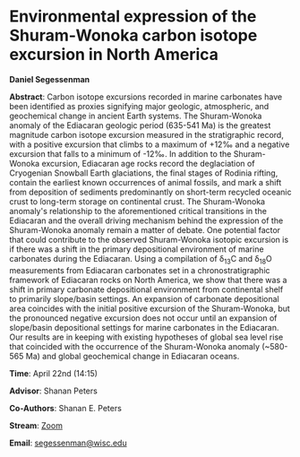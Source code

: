 # Environmental expression of the Shuram-Wonoka carbon isotope excursion in North America

**Daniel Segessenman**

**Abstract**: Carbon isotope excursions recorded in marine carbonates have been identified as proxies signifying major geologic, atmospheric, and geochemical change in ancient Earth systems. The Shuram-Wonoka anomaly of the Ediacaran geologic period (635-541 Ma) is the greatest magnitude carbon isotope excursion measured in the stratigraphic record, with a positive excursion that climbs to a maximum of +12‰ and a negative excursion that falls to a minimum of -12‰. In addition to the Shuram-Wonoka excursion, Ediacaran age rocks record the deglaciation of Cryogenian Snowball Earth glaciations, the final stages of Rodinia rifting, contain the earliest known occurrences of animal fossils, and mark a shift from deposition of sediments predominantly on short-term recycled oceanic crust to long-term storage on continental crust. The Shuram-Wonoka anomaly's relationship to the aforementioned critical transitions in the Ediacaran and the overall driving mechanism behind the expression of the Shuram-Wonoka anomaly remain a matter of debate. One potential factor that could contribute to the observed Shuram-Wonoka isotopic excursion is if there was a shift in the primary depositional environment of marine carbonates during the Ediacaran. Using a compilation of δ<sub>13</sub>C and δ<sub>18</sub>O measurements from Ediacaran carbonates set in a chronostratigraphic framework of Ediacaran rocks on North America, we show that there was a shift in primary carbonate depositional environment from continental shelf to primarily slope/basin settings. An expansion of carbonate depositional area coincides with the initial positive excursion of the Shuram-Wonoka, but the pronounced negative excursion does not occur until an expansion of slope/basin depositional settings for marine carbonates in the Ediacaran. Our results are in keeping with existing hypotheses of global sea level rise that coincided with the occurrence of the Shuram-Wonoka anomaly (~580-565 Ma) and global geochemical change in Ediacaran oceans.


**Time**:  April 22nd (14:15)

**Advisor**: Shanan Peters

**Co-Authors**: Shanan E. Peters

**Stream**: [Zoom](https://uwmadison.zoom.us/meeting#/test11111)

**Email**: [segessenman@wisc.edu](mailto:segessenman@wisc.edu)

